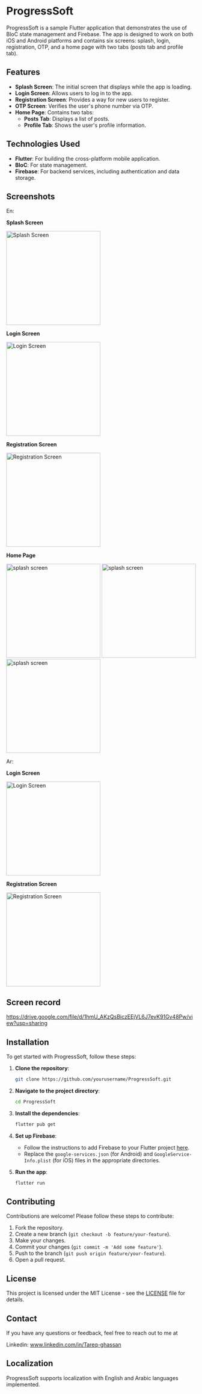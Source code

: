 
# ProgressSoft

ProgressSoft is a sample Flutter application that demonstrates the use of BloC state management and Firebase. The app is designed to work on both iOS and Android platforms and contains six screens: splash, login, registration, OTP, and a home page with two tabs (posts tab and profile tab).

## Features

- **Splash Screen**: The initial screen that displays while the app is loading.
- **Login Screen**: Allows users to log in to the app.
- **Registration Screen**: Provides a way for new users to register.
- **OTP Screen**: Verifies the user's phone number via OTP.
- **Home Page**: Contains two tabs:
  - **Posts Tab**: Displays a list of posts.
  - **Profile Tab**: Shows the user's profile information.

## Technologies Used

- **Flutter**: For building the cross-platform mobile application.
- **BloC**: For state management.
- **Firebase**: For backend services, including authentication and data storage.

## Screenshots

En:

 **Splash Screen**

<img src="https://github.com/user-attachments/assets/f1e93542-3844-4a11-b6d2-199d3adcaf50" alt="Splash Screen" height="250"/>

 **Login Screen**

<img src="https://github.com/user-attachments/assets/7b6b54be-76df-4dd3-98ec-6ab8fe444c59" alt="Login Screen" height="250"/>

 **Registration Screen**

<img src="https://github.com/user-attachments/assets/f1beeb92-0499-4269-adb6-1c930bf1ad69" alt="Registration Screen" height="250"/>

 **Home Page**

<img src="https://github.com/user-attachments/assets/030101a2-73d5-4491-90f4-4bb8c0df8797" alt="splash screen" height="250"/>
<img src="https://github.com/user-attachments/assets/4320fd75-9927-4e03-8a08-70cfcd9edb3b" alt="splash screen" height="250"/>

<img src="https://github.com/user-attachments/assets/48c9360b-3144-4ab1-9a0d-e24271707358" alt="splash screen" height="250"/>

Ar:

 **Login Screen**

<img src="https://github.com/user-attachments/assets/acb6cc4d-31fe-4f43-8c96-5d6cf93ef0ea" alt="Login Screen" height="250"/>

 **Registration Screen**

<img src="https://github.com/user-attachments/assets/a5edd395-7f0c-4e5d-8705-4a2b0812fea3" alt="Registration Screen" height="250"/>

## Screen record

https://drive.google.com/file/d/1hmU_AKzQsBiczEEjVL6J7evK91Gv48Pw/view?usp=sharing

## Installation

To get started with ProgressSoft, follow these steps:

1. **Clone the repository**:
    ```bash
    git clone https://github.com/yourusername/ProgressSoft.git
    ```
2. **Navigate to the project directory**:
    ```bash
    cd ProgressSoft
    ```
3. **Install the dependencies**:
    ```bash
    flutter pub get
    ```
4. **Set up Firebase**:
    - Follow the instructions to add Firebase to your Flutter project [here](https://firebase.google.com/docs/flutter/setup).
    - Replace the `google-services.json` (for Android) and `GoogleService-Info.plist` (for iOS) files in the appropriate directories.

5. **Run the app**:
    ```bash
    flutter run
    ```

## Contributing

Contributions are welcome! Please follow these steps to contribute:

1. Fork the repository.
2. Create a new branch (`git checkout -b feature/your-feature`).
3. Make your changes.
4. Commit your changes (`git commit -m 'Add some feature'`).
5. Push to the branch (`git push origin feature/your-feature`).
6. Open a pull request.

## License

This project is licensed under the MIT License - see the [LICENSE](LICENSE) file for details.

## Contact

If you have any questions or feedback, feel free to reach out to me at

Linkedin: www.linkedin.com/in/Tareq-ghassan

## Localization

ProgressSoft supports localization with English and Arabic languages implemented.
